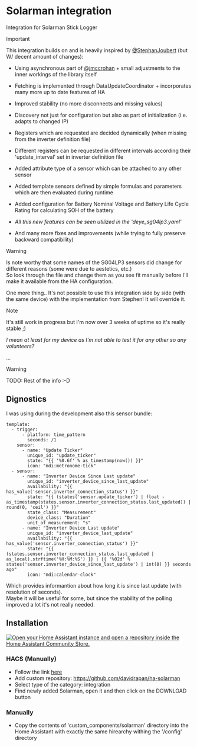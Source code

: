 # Solarman integration

Integration for Solarman Stick Logger

> [!IMPORTANT]  
> This integration builds on and is heavily inspired by [@StephanJoubert](https://github.com/StephanJoubert/home_assistant_solarman) (but W/ decent amount of changes):
> - Using asynchronous part of [@jmccrohan](https://github.com/jmccrohan/pysolarmanv5) + small adjustments to the inner workings of the library itself
> - Fetching is implemented through DataUpdateCoordinator + incorporates many more up to date features of HA
> - Improved stability (no more disconnects and missing values)
>
> - Discovery not just for configuration but also as part of initialization (i.e. adapts to changed IP)
>
> - Registers which are requested are decided dynamically (when missing from the inverter definition file)
> - Different registers can be requested in different intervals according their 'update_interval' set in inverter definition file
>
> - Added attribute type of a sensor which can be attached to any other sensor
> - Added template sensors defined by simple formulas and parameters which are then evaluated during runtime
> - Added configuration for Battery Nominal Voltage and Battery Life Cycle Rating for calculating SOH of the battery
> - *All this new features can be seen utilized in the 'deye_sg04lp3.yaml'*
>
> - And many more fixes and improvements (while trying to fully preserve backward compatibility)

> [!WARNING]  
> Is note worthy that some names of the SG04LP3 sensors did change for different reasons (some were due to aestetics, etc.)  
> So look through the file and change them as you see fit manually before I'll make it available from the HA configuration.
>
> One more thing.. It's not possible to use this integration side by side (with the same device) with the implementation from Stephen! It will override it.

> [!NOTE]  
> It's still work in progress but I'm now over 3 weeks of uptime so it's really stable ;)  
>
> *I mean at least for my device as I'm not able to test it for any other so any volunteers?*
> 
> ...

> [!WARNING]  
> TODO: Rest of the info :-D

## Dignostics

I was using during the development also this sensor bundle:
```
template:
  - trigger:
      - platform: time_pattern
        seconds: /1
    sensor:
      - name: "Update Ticker"
        unique_id: "update_ticker"
        state: "{{ '%0.6f' % as_timestamp(now()) }}"
        icon: "mdi:metronome-tick"
  - sensor:
      - name: "Inverter Device Since Last update"
        unique_id: "inverter_device_since_last_update"
        availability: "{{ has_value('sensor.inverter_connection_status') }}"
        state: "{{ (states('sensor.update_ticker') | float - as_timestamp(states.sensor.inverter_connection_status.last_updated)) | round(0, 'ceil') }}"
        state_class: "Measurement"
        device_class: "Duration"
        unit_of_measurement: "s"
      - name: "Inverter Device Last update"
        unique_id: "inverter_device_last_update"
        availability: "{{ has_value('sensor.inverter_connection_status') }}"
        state: "{{ (states.sensor.inverter_connection_status.last_updated | as_local).strftime('%H:%M:%S') }} ❘ {{ '%02d' % states('sensor.inverter_device_since_last_update') | int(0) }} seconds ago"
        icon: "mdi:calendar-clock"
```
Which provides informantion about how long it is since last update (with resolution of seconds).  
Maybe it will be useful for some, but since the stability of the polling improved a lot it's not really needed.

## Installation

[![Open your Home Assistant instance and open a repository inside the Home Assistant Community Store.](https://my.home-assistant.io/badges/hacs_repository.svg)](https://my.home-assistant.io/redirect/hacs_repository/?owner=davidrapan&repository=ha-solarman&category=integration)

### HACS (Manually)
- Follow the link [here](https://hacs.xyz/docs/faq/custom_repositories/)
- Add custom repository: https://github.com/davidrapan/ha-solarman
- Select type of the category: integration
- Find newly added Solarman, open it and then click on the DOWNLOAD button

### Manually
- Copy the contents of 'custom_components/solarman' directory into the Home Assistant with exactly the same hirearchy withing the '/config' directory